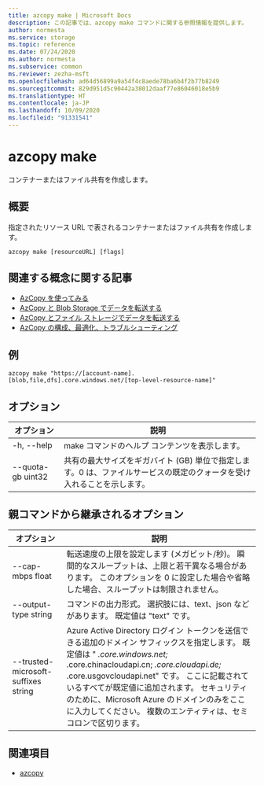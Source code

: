 ```yaml
---
title: azcopy make | Microsoft Docs
description: この記事では、azcopy make コマンドに関する参照情報を提供します。
author: normesta
ms.service: storage
ms.topic: reference
ms.date: 07/24/2020
ms.author: normesta
ms.subservice: common
ms.reviewer: zezha-msft
ms.openlocfilehash: ad64d56899a9a54f4c8aede78ba6b4f2b77b8249
ms.sourcegitcommit: 829d951d5c90442a38012daaf77e86046018e5b9
ms.translationtype: HT
ms.contentlocale: ja-JP
ms.lasthandoff: 10/09/2020
ms.locfileid: "91331541"
---
```

# <a name="azcopy-make"></a>azcopy make

コンテナーまたはファイル共有を作成します。

## <a name="synopsis"></a>概要

指定されたリソース URL で表されるコンテナーまたはファイル共有を作成します。

```azcopy
azcopy make [resourceURL] [flags]
```

## <a name="related-conceptual-articles"></a>関連する概念に関する記事

- [AzCopy を使ってみる](storage-use-azcopy-v10.md)
- [AzCopy と Blob Storage でデータを転送する](storage-use-azcopy-blobs.md)
- [AzCopy とファイル ストレージでデータを転送する](storage-use-azcopy-files.md)
- [AzCopy の構成、最適化、トラブルシューティング](storage-use-azcopy-configure.md)

## <a name="examples"></a>例

```azcopy
azcopy make "https://[account-name].[blob,file,dfs].core.windows.net/[top-level-resource-name]"
```

## <a name="options"></a>オプション

|オプション|説明|
|--|--|
|-h, --help|make コマンドのヘルプ コンテンツを表示します。 |
|--quota-gb uint32|共有の最大サイズをギガバイト (GB) 単位で指定します。0 は、ファイルサービスの既定のクォータを受け入れることを示します。|

## <a name="options-inherited-from-parent-commands"></a>親コマンドから継承されるオプション

|オプション|説明|
|---|---|
|--cap-mbps float|転送速度の上限を設定します (メガビット/秒)。 瞬間的なスループットは、上限と若干異なる場合があります。 このオプションを 0 に設定した場合や省略した場合、スループットは制限されません。|
|--output-type string|コマンドの出力形式。 選択肢には、text、json などがあります。 既定値は "text" です。|
|--trusted-microsoft-suffixes string   |Azure Active Directory ログイン トークンを送信できる追加のドメイン サフィックスを指定します。  既定値は " *.core.windows.net;* .core.chinacloudapi.cn; *.core.cloudapi.de;* .core.usgovcloudapi.net" です。 ここに記載されているすべてが既定値に追加されます。 セキュリティのために、Microsoft Azure のドメインのみをここに入力してください。 複数のエンティティは、セミコロンで区切ります。|

## <a name="see-also"></a>関連項目

- [azcopy](storage-ref-azcopy.md)
